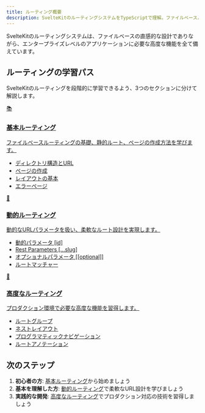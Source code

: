 ```yaml
---
title: ルーティング概要
description: SvelteKitのルーティングシステムをTypeScriptで理解。ファイルベースルーティングの基本から動的ルート、高度な機能まで体系的に解説
---
```


<script>
  import { base } from '$app/paths';
</script>

SvelteKitのルーティングシステムは、ファイルベースの直感的な設計でありながら、エンタープライズレベルのアプリケーションに必要な高度な機能を全て備えています。

## ルーティングの学習パス

SvelteKitのルーティングを段階的に学習できるよう、3つのセクションに分けて解説します。

<div class="grid grid-cols-1 md:grid-cols-2 gap-6 my-8">
  <a href="{base}/sveltekit/routing/basic/" class="flex no-underline group">
    <div class="p-6 border border-gray-2 dark:border-gray-7 rounded-lg shadow-md hover:shadow-lg hover:border-orange-400 dark:hover:border-orange-400 transition-all cursor-pointer flex flex-col w-full">
      <div class="text-3xl mb-3">📚</div>
      <h3 class="font-bold text-xl mb-3 text-orange-600 dark:text-orange-400 group-hover:text-orange-700 dark:group-hover:text-orange-300 transition-colors">
        基本ルーティング
      </h3>
      <p class="text-sm mb-3 text-gray-7 dark:text-gray-3">
        ファイルベースルーティングの基礎、静的ルート、ページの作成方法を学びます。
      </p>
      <ul class="text-sm text-gray-6 dark:text-gray-4 space-y-1">
        <li>ディレクトリ構造とURL</li>
        <li>ページの作成</li>
        <li>レイアウトの基本</li>
        <li>エラーページ</li>
      </ul>
    </div>
  </a>

  <a href="{base}/sveltekit/routing/dynamic/" class="flex no-underline group">
    <div class="p-6 border border-gray-2 dark:border-gray-7 rounded-lg shadow-md hover:shadow-lg hover:border-orange-400 dark:hover:border-orange-400 transition-all cursor-pointer flex flex-col w-full">
      <div class="text-3xl mb-3">🔄</div>
      <h3 class="font-bold text-xl mb-3 text-orange-600 dark:text-orange-400 group-hover:text-orange-700 dark:group-hover:text-orange-300 transition-colors">
        動的ルーティング
      </h3>
      <p class="text-sm mb-3 text-gray-7 dark:text-gray-3">
        動的なURLパラメータを扱い、柔軟なルート設計を実現します。
      </p>
      <ul class="text-sm text-gray-6 dark:text-gray-4 space-y-1">
        <li>動的パラメータ [id]</li>
        <li>Rest Parameters [...slug]</li>
        <li>オプショナルパラメータ [[optional]]</li>
        <li>ルートマッチャー</li>
      </ul>
    </div>
  </a>

  <a href="{base}/sveltekit/routing/advanced/" class="flex no-underline group">
    <div class="p-6 border border-gray-2 dark:border-gray-7 rounded-lg shadow-md hover:shadow-lg hover:border-orange-400 dark:hover:border-orange-400 transition-all cursor-pointer flex flex-col w-full">
      <div class="text-3xl mb-3">🚀</div>
      <h3 class="font-bold text-xl mb-3 text-orange-600 dark:text-orange-400 group-hover:text-orange-700 dark:group-hover:text-orange-300 transition-colors">
        高度なルーティング
      </h3>
      <p class="text-sm mb-3 text-gray-7 dark:text-gray-3">
        プロダクション環境で必要な高度な機能を習得します。
      </p>
      <ul class="text-sm text-gray-6 dark:text-gray-4 space-y-1">
        <li>ルートグループ</li>
        <li>ネストレイアウト</li>
        <li>プログラマティックナビゲーション</li>
        <li>ルートアノテーション</li>
      </ul>
    </div>
  </a>
</div>

## 次のステップ

1. **初心者の方**: [基本ルーティング](./basic/)から始めましょう
2. **基本を理解した方**: [動的ルーティング](./dynamic/)で柔軟なURL設計を学びましょう
3. **実践的な開発**: [高度なルーティング](./advanced/)でプロダクション対応の技術を習得しましょう


